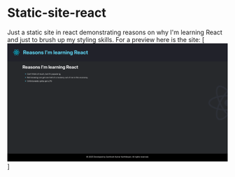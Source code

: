 # Static-site-react
Just a static site in react demonstrating reasons on why I'm learning React and just to brush up my styling skills.
For a preview here is the site:
[![Screenshot of the static site stating what the reasons are for choosing React](/public/screenshot-static-site.png)]
